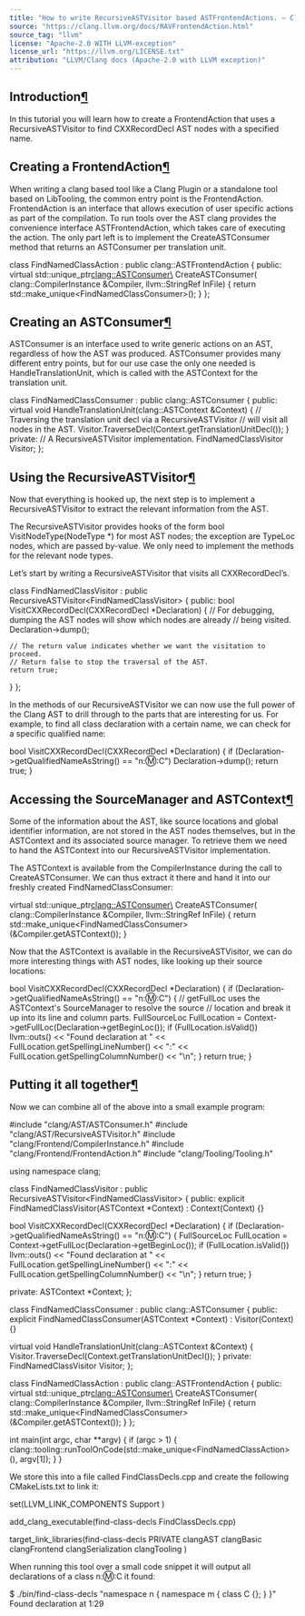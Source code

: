 ```yaml
---
title: "How to write RecursiveASTVisitor based ASTFrontendActions. — Clang 22.0.0git documentation"
source: "https://clang.llvm.org/docs/RAVFrontendAction.html"
source_tag: "llvm"
license: "Apache-2.0 WITH LLVM-exception"
license_url: "https://llvm.org/LICENSE.txt"
attribution: "LLVM/Clang docs (Apache-2.0 with LLVM exception)"
---
```

Introduction[¶](#introduction "Link to this heading")
-----------------------------------------------------

In this tutorial you will learn how to create a FrontendAction that uses a RecursiveASTVisitor to find CXXRecordDecl AST nodes with a specified name.

Creating a FrontendAction[¶](#creating-a-frontendaction "Link to this heading")
-------------------------------------------------------------------------------

When writing a clang based tool like a Clang Plugin or a standalone tool based on LibTooling, the common entry point is the FrontendAction. FrontendAction is an interface that allows execution of user specific actions as part of the compilation. To run tools over the AST clang provides the convenience interface ASTFrontendAction, which takes care of executing the action. The only part left is to implement the CreateASTConsumer method that returns an ASTConsumer per translation unit.

class FindNamedClassAction : public clang::ASTFrontendAction {
public:
  virtual std::unique\_ptr<clang::ASTConsumer\> CreateASTConsumer(
    clang::CompilerInstance &Compiler, llvm::StringRef InFile) {
    return std::make\_unique<FindNamedClassConsumer\>();
  }
};

Creating an ASTConsumer[¶](#creating-an-astconsumer "Link to this heading")
---------------------------------------------------------------------------

ASTConsumer is an interface used to write generic actions on an AST, regardless of how the AST was produced. ASTConsumer provides many different entry points, but for our use case the only one needed is HandleTranslationUnit, which is called with the ASTContext for the translation unit.

class FindNamedClassConsumer : public clang::ASTConsumer {
public:
  virtual void HandleTranslationUnit(clang::ASTContext &Context) {
    // Traversing the translation unit decl via a RecursiveASTVisitor
    // will visit all nodes in the AST.
    Visitor.TraverseDecl(Context.getTranslationUnitDecl());
  }
private:
  // A RecursiveASTVisitor implementation.
  FindNamedClassVisitor Visitor;
};

Using the RecursiveASTVisitor[¶](#using-the-recursiveastvisitor "Link to this heading")
---------------------------------------------------------------------------------------

Now that everything is hooked up, the next step is to implement a RecursiveASTVisitor to extract the relevant information from the AST.

The RecursiveASTVisitor provides hooks of the form bool VisitNodeType(NodeType \*) for most AST nodes; the exception are TypeLoc nodes, which are passed by-value. We only need to implement the methods for the relevant node types.

Let’s start by writing a RecursiveASTVisitor that visits all CXXRecordDecl’s.

class FindNamedClassVisitor
  : public RecursiveASTVisitor<FindNamedClassVisitor\> {
public:
  bool VisitCXXRecordDecl(CXXRecordDecl \*Declaration) {
    // For debugging, dumping the AST nodes will show which nodes are already
    // being visited.
    Declaration\->dump();

    // The return value indicates whether we want the visitation to proceed.
    // Return false to stop the traversal of the AST.
    return true;
  }
};

In the methods of our RecursiveASTVisitor we can now use the full power of the Clang AST to drill through to the parts that are interesting for us. For example, to find all class declaration with a certain name, we can check for a specific qualified name:

bool VisitCXXRecordDecl(CXXRecordDecl \*Declaration) {
  if (Declaration\->getQualifiedNameAsString() \== "n::m::C")
    Declaration\->dump();
  return true;
}

Accessing the SourceManager and ASTContext[¶](#accessing-the-sourcemanager-and-astcontext "Link to this heading")
-----------------------------------------------------------------------------------------------------------------

Some of the information about the AST, like source locations and global identifier information, are not stored in the AST nodes themselves, but in the ASTContext and its associated source manager. To retrieve them we need to hand the ASTContext into our RecursiveASTVisitor implementation.

The ASTContext is available from the CompilerInstance during the call to CreateASTConsumer. We can thus extract it there and hand it into our freshly created FindNamedClassConsumer:

virtual std::unique\_ptr<clang::ASTConsumer\> CreateASTConsumer(
  clang::CompilerInstance &Compiler, llvm::StringRef InFile) {
  return std::make\_unique<FindNamedClassConsumer\>(&Compiler.getASTContext());
}

Now that the ASTContext is available in the RecursiveASTVisitor, we can do more interesting things with AST nodes, like looking up their source locations:

bool VisitCXXRecordDecl(CXXRecordDecl \*Declaration) {
  if (Declaration\->getQualifiedNameAsString() \== "n::m::C") {
    // getFullLoc uses the ASTContext's SourceManager to resolve the source
    // location and break it up into its line and column parts.
    FullSourceLoc FullLocation \= Context\->getFullLoc(Declaration\->getBeginLoc());
    if (FullLocation.isValid())
      llvm::outs() << "Found declaration at "
                   << FullLocation.getSpellingLineNumber() << ":"
                   << FullLocation.getSpellingColumnNumber() << "\\n";
  }
  return true;
}

Putting it all together[¶](#putting-it-all-together "Link to this heading")
---------------------------------------------------------------------------

Now we can combine all of the above into a small example program:

#include "clang/AST/ASTConsumer.h"
#include "clang/AST/RecursiveASTVisitor.h"
#include "clang/Frontend/CompilerInstance.h"
#include "clang/Frontend/FrontendAction.h"
#include "clang/Tooling/Tooling.h"

using namespace clang;

class FindNamedClassVisitor
  : public RecursiveASTVisitor<FindNamedClassVisitor\> {
public:
  explicit FindNamedClassVisitor(ASTContext \*Context)
    : Context(Context) {}

  bool VisitCXXRecordDecl(CXXRecordDecl \*Declaration) {
    if (Declaration\->getQualifiedNameAsString() \== "n::m::C") {
      FullSourceLoc FullLocation \= Context\->getFullLoc(Declaration\->getBeginLoc());
      if (FullLocation.isValid())
        llvm::outs() << "Found declaration at "
                     << FullLocation.getSpellingLineNumber() << ":"
                     << FullLocation.getSpellingColumnNumber() << "\\n";
    }
    return true;
  }

private:
  ASTContext \*Context;
};

class FindNamedClassConsumer : public clang::ASTConsumer {
public:
  explicit FindNamedClassConsumer(ASTContext \*Context)
    : Visitor(Context) {}

  virtual void HandleTranslationUnit(clang::ASTContext &Context) {
    Visitor.TraverseDecl(Context.getTranslationUnitDecl());
  }
private:
  FindNamedClassVisitor Visitor;
};

class FindNamedClassAction : public clang::ASTFrontendAction {
public:
  virtual std::unique\_ptr<clang::ASTConsumer\> CreateASTConsumer(
    clang::CompilerInstance &Compiler, llvm::StringRef InFile) {
    return std::make\_unique<FindNamedClassConsumer\>(&Compiler.getASTContext());
  }
};

int main(int argc, char \*\*argv) {
  if (argc \> 1) {
    clang::tooling::runToolOnCode(std::make\_unique<FindNamedClassAction\>(), argv\[1\]);
  }
}

We store this into a file called FindClassDecls.cpp and create the following CMakeLists.txt to link it:

set(LLVM\_LINK\_COMPONENTS
  Support
  )

add\_clang\_executable(find\-class\-decls FindClassDecls.cpp)

target\_link\_libraries(find\-class\-decls
  PRIVATE
  clangAST
  clangBasic
  clangFrontend
  clangSerialization
  clangTooling
  )

When running this tool over a small code snippet it will output all declarations of a class n::m::C it found:

$ ./bin/find-class-decls "namespace n { namespace m { class C {}; } }"
Found declaration at 1:29